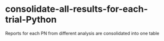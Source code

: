 # consolidate-all-results-for-each-trial-Python
Reports for each PN from different analysis are consolidated into one table
